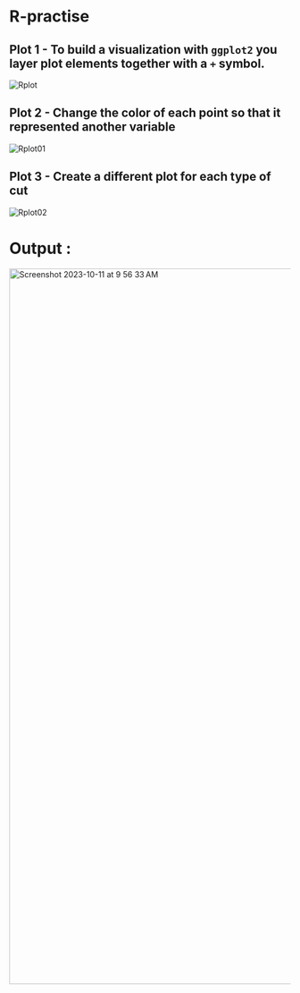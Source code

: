 # R-practise

## Plot 1 - To build a visualization with `ggplot2` you layer plot elements together with a `+` symbol.
![Rplot](https://github.com/srikavya26/R-practise/assets/95865936/bf2e4985-3dbb-45e2-84cd-a9fb14ccda04)
## Plot 2 - Change the color of each point so that it represented another variable
![Rplot01](https://github.com/srikavya26/R-practise/assets/95865936/b991473f-d8c9-467a-a510-5a0e3f35290e)
## Plot 3 - Create a different plot for each type of cut
![Rplot02](https://github.com/srikavya26/R-practise/assets/95865936/472ecf87-e94b-41b5-b7e0-c8feba1069b7)
# Output : 
<img width="1280" alt="Screenshot 2023-10-11 at 9 56 33 AM" src="https://github.com/srikavya26/R-practise/assets/95865936/793de947-c5f3-441b-932a-2e7b462e058d">
